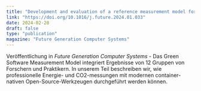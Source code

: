 ```yaml
---
title: "Development and evaluation of a reference measurement model for assessing the resource and energy efficiency of software products and components—Green Software Measurement Model (GSMM)"
link: "https://doi.org/10.1016/j.future.2024.01.033"
date: 2024-02-28
draft: false
type: "publication"
magazine: "Future Generation Computer Systems"
---
```

Veröffentlichung in *Future Generation Computer Systems* - Das Green Software Measurement Model integriert Ergebnisse von 12 Gruppen von Forschern und Praktikern. In unserem Teil beschreiben wir, wie professionelle Energie- und CO2-messungen mit modernen container-nativen Open-Source-Werkzeugen durchgeführt werden können.

